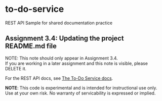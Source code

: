 # to-do-service

REST API Sample for shared documentation practice

## Assignment 3.4: Updating the project README.md file

NOTE: This note should only appear in Assignment 3.4.  
If you are working in a later assignment and this note is visible, please DELETE it.

For the REST API docs, see [The To-Do Service docs](https://uwc2-apidoc.github.io/to-do-service-au24/).

**NOTE**: This code is experimental and is intended for instructional use only.
Use at your own risk. No warranty of servicability is expressed or implied.
